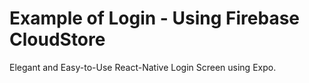 # Example of Login - Using Firebase CloudStore
Elegant and Easy-to-Use React-Native Login Screen using Expo.